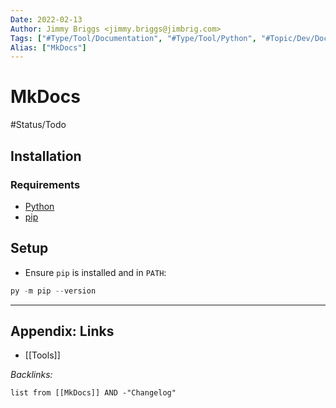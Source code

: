 ```yaml
---
Date: 2022-02-13
Author: Jimmy Briggs <jimmy.briggs@jimbrig.com>
Tags: ["#Type/Tool/Documentation", "#Type/Tool/Python", "#Topic/Dev/Documentation"]
Alias: ["MkDocs"]
---
```


# MkDocs

#Status/Todo

## Installation

### Requirements

- [Python](https://www.python.org/)
- [pip]()

## Setup

- Ensure `pip` is installed and in `PATH`:

```powershell
py -m pip --version
```

***

## Appendix: Links

- [[Tools]]

*Backlinks:*

```dataview
list from [[MkDocs]] AND -"Changelog"
```